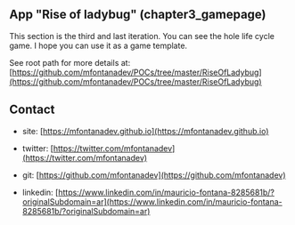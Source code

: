 
## App "Rise of ladybug" (chapter3_gamepage)

This section is the third and last iteration. You can see the hole life cycle game. I hope you can use it as a game template.

See root path for more details at:   [https://github.com/mfontanadev/POCs/tree/master/RiseOfLadybug](https://github.com/mfontanadev/POCs/tree/master/RiseOfLadybug)

## Contact

* site: [https://mfontanadev.github.io](https://mfontanadev.github.io)

* twitter: [https://twitter.com/mfontanadev](https://twitter.com/mfontanadev)

* git: [https://github.com/mfontanadev](https://github.com/mfontanadev)

* linkedin: [https://www.linkedin.com/in/mauricio-fontana-8285681b/?originalSubdomain=ar](https://www.linkedin.com/in/mauricio-fontana-8285681b/?originalSubdomain=ar)


